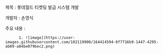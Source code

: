 제목 : 롯데월드 티켓팅 발급 시스템 개발

개발자 : 손영식

주요 내용 : 

<!-- 
          1. 22.4.20 기준 각 InputData, CalculateData, OutputData 클래스와 StaticData 및 Main 클래스로 구분
          2. 클래스 별 변수를 지정하고, 해당 변수를 반영한 메소드를 실행합니다.
          3. Main 클래스 main 메소드에서 실행 시 결과값이 나옵니다.
          
          ** 앞으로 할 내용 **
          1. ArrayList<> = new ArrayList<>(); 생성 후 계속 데이터를 누적시키기
          2. public 자료형 / public static 자료형 중 static를 사용하지 않고 변수 선언하기
          3. private 자료형 선언 후 getter와 setter를 만들기 -->

          1. ![image](https://user-images.githubusercontent.com/102119900/164414594-0f7716b9-1447-4295-ab09-a84be079bec2.png)
